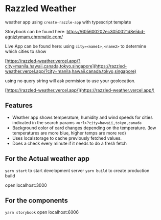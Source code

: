 # Razzled Weather

weather app using `create-razzle-app` with typescript template

Storybook can be found here:
https://605600202ec3050021d8e5bd-agniztymam.chromatic.com/

Live App can be found here:
using `city=<name1>,<name2>` to determine which cities to show

[https://razzled-weather.vercel.app/?city=manila,hawaii,canada,tokyo,singapore](https://razzled-weather.vercel.app/?city=manila,hawaii,canada,tokyo,singapore)

using no query string will ask permision to use your geolocation.

[https://razzled-weather.vercel.app/](https://razzled-weather.vercel.app/)

## Features

- Weather app shows temperature, humidity and wind speeds for cities indicated in the search params `<url>?city=hawaii,tokyo,canada`
- Background color of card changes depending on the temperature. (low temperatures are more blue, higher temps are more red)
- Uses localstorage to cache previously fetched values.
- Does a check every minute if it needs to do a fresh fetch

## For the Actual weather app

`yarn start` to start development server
`yarn build` to create production build

open localhost:3000

## For the components

`yarn storybook`
open localhost:6006
